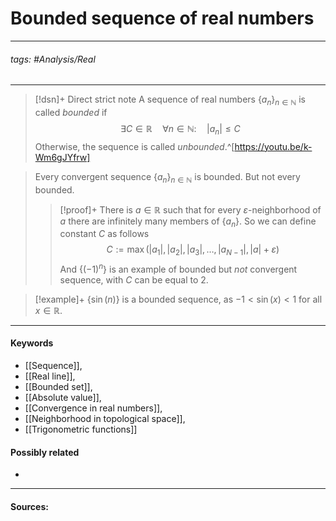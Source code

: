 # Bounded sequence of real numbers
***
###### tags: #Analysis/Real 
***
>[!dsn]+ Direct strict note
>A sequence of real numbers $\{a_{n}\}_{n\in\mathbb{N}}$ is called *bounded* if
>$$\exists C\in\mathbb{R}\quad\forall n\in\mathbb{N}:\quad|a_{n}|\le C$$
>Otherwise, the sequence is called *unbounded*.^[https://youtu.be/k-Wm6gJYfrw]

>Every convergent sequence $\{a_{n}\}_{n\in\mathbb{N}}$ is bounded. But not every bounded.
>>[!proof]+
>>There is $a\in\mathbb{R}$ such that for every $\varepsilon$-neighborhood of $a$ there are infinitely many members of $\{a_{n}\}$. So we can define constant $C$ as follows
>>$$C:=\max\left(|a_{1}|,|a_{2}|,|a_{3}|,\dots,|a_{N-1}|,|a|+\varepsilon\right)$$
>>And $\{(-1)^{n}\}$ is an example of bounded but *not* convergent sequence, with $C$ can be equal to $2$.

>[!example]+ 
>$\{\sin(n)\}$ is a bounded sequence, as $-1<\sin(x)<1$ for all $x\in\mathbb{R}$. 
***
#### Keywords
- [[Sequence]],
- [[Real line]],
- [[Bounded set]],
- [[Absolute value]],
- [[Convergence in real numbers]],
- [[Neighborhood in topological space]],
- [[Trigonometric functions]]
#### Possibly related
- 
***
#### Sources: